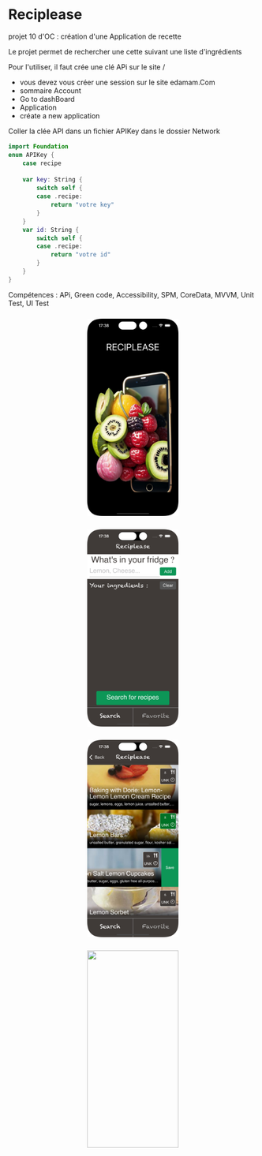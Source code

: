 # Reciplease

projet 10 d'OC : création d'une Application de recette

Le projet permet de rechercher une cette suivant une liste d'ingrédients

Pour l'utiliser, il faut crée une clé APi sur le site /
- vous devez vous créer une session sur le site edamam.Com
- sommaire Account
- Go to dashBoard
- Application 
- créate a new application

Coller la clée API dans un fichier APIKey dans le dossier Network
```swift
import Foundation
enum APIKey {
    case recipe

    var key: String {
        switch self {
        case .recipe:
            return "votre key"
        }
    }
    var id: String {
        switch self {
        case .recipe:
            return "votre id"
        }
    }
}
```

Compétences : 
  APi, Green code, Accessibility, SPM, CoreData, MVVM, Unit Test, UI Test

<h3 align="center"><img src="images/launch.png" width="185" height="400"></h3><h3 align="center"><img src="images/search.png" width="185" height="400"></h3><h3 align="center"><img src="images/tableview.png" width="185" height="400"></h3><h3 align="center"><img src="accessibility.png" width="185" height="400"></h3>


